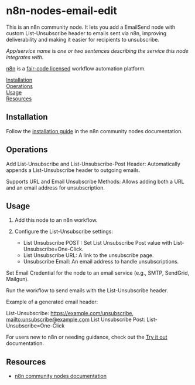 # n8n-nodes-email-edit

This is an n8n community node. It lets you add a EmailSend node with custom List-Unsubscribe header to emails sent via n8n, improving deliverability and making it easier for recipients to unsubscribe.

_App/service name_ is _one or two sentences describing the service this node integrates with_.

[n8n](https://n8n.io/) is a [fair-code licensed](https://docs.n8n.io/reference/license/) workflow automation platform.

[Installation](#installation)  
[Operations](#operations)  
[Usage](#usage)  
[Resources](#resources)   

## Installation

Follow the [installation guide](https://docs.n8n.io/integrations/community-nodes/installation/) in the n8n community nodes documentation.

## Operations

Add List-Unsubscribe and List-Unsubscribe-Post Header: Automatically appends a List-Unsubscribe header to outgoing emails.

Supports URL and Email Unsubscribe Methods: Allows adding both a URL and an email address for unsubscription.

## Usage

1. Add this node to an n8n workflow.

2. Configure the List-Unsubscribe settings:
	- List Unsubscribe POST : Set List Unsubscribe Post value with List-Unsubscribe=One-Click.
	- List Unsubscribe URL: A link to the unsubscribe page.
	- Unsubscribe Email: An email address to handle unsubscriptions.

Set Email Credential for the node to an email service (e.g., SMTP, SendGrid, Mailgun).

Run the workflow to send emails with the List-Unsubscribe header.

Example of a generated email header:

List-Unsubscribe: <https://example.com/unsubscribe>, <mailto:unsubscribe@example.com>
List Unsubscribe Post: List-Unsubscribe=One-Click

For users new to n8n or needing guidance, check out the [Try it out](https://docs.n8n.io/try-it-out/) documentation.

## Resources

* [n8n community nodes documentation](https://docs.n8n.io/integrations/community-nodes/)
